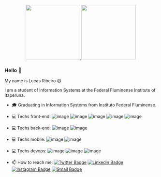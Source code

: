 <div align="center" >
  <a href="https://github.com/lucasmartinsribeiro">
    <img height="180em" src="https://github-readme-stats.vercel.app/api?username=lucasmartinsribeiro&show_icons=true&theme=dark" />
  </a>
  <a href="https://github.com/lucasmartinsribeiro">
    <img height="180em" src="https://github-readme-stats.vercel.app/api/top-langs/?username=lucasmartinsribeiro&layout=compact&theme=dark&langs_count=10&hide=Handlebars" />
  </a>
</div>

### Hello 👋
My name is Lucas Ribeiro 😄 

I am a student of Information Systems at the Federal Fluminense Institute of Itaperuna.

- 🎓 Graduating in Information Systems from Instituto Federal Fluminense.
- 💻 Techs front-end: ![image](https://img.shields.io/badge/HTML5-E34F26?style=for-the-badge&logo=html5&logoColor=FFFFFF) ![image](https://img.shields.io/badge/CSS3-1572B6?style=for-the-badge&logo=css3&logoColor=FFFFFF) ![image](https://img.shields.io/badge/JavaScript-323330?style=for-the-badge&logo=javascript&logoColor=F7DF1E) ![image](https://img.shields.io/badge/React-1DA1F2?style=for-the-badge&logo=react&logoColor=azul) ![image](https://img.shields.io/badge/TypeScript-1DA1F2?style=for-the-badge&logo=typescript&logoColor=white)
- 💻 Techs back-end: ![image](https://img.shields.io/badge/Java-FF3B2D?style=for-the-badge&logo=java&logoColor=FFFFFF) ![image](https://img.shields.io/badge/Node-02E639?style=for-the-badge&logo=node.js&logoColor=FFFFFF)
- 💻 Techs mobile: ![image](https://img.shields.io/badge/React%20Native-000000?style=for-the-badge&logo=react&logoColor=azul) ![image](https://img.shields.io/badge/Flutter-blue?style=for-the-badge&logo=flutter&logoColor=azul)
- 💻 Techs devops: ![image](https://img.shields.io/badge/Linux-000000?style=for-the-badge&logo=linux&logoColor=white) ![image](https://img.shields.io/badge/Docker-blue?style=for-the-badge&logo=docker&logoColor=azul) ![image](https://img.shields.io/badge/Kubernetes-blue?style=for-the-badge&logo=kubernetes&logoColor=white)

- 📫 How to reach me:
[![Twitter Badge](https://img.shields.io/badge/-@ribeirolucas51-1DA1F2?style=flat-square&labelColor=1DA1F2&logo=twitter&logoColor=white&link=https://twitter.com/ribeirolucas51)](https://twitter.com/ribeirolucas51) 
[![Linkedin Badge](https://img.shields.io/badge/-LinkedIn-0077B5?style=flat-square&logo=Linkedin&logoColor=white&link=https://www.linkedin.com/in/lucas-51ribeiro/)](https://www.linkedin.com/in/lucas-51ribeiro/) 
[![Instagram Badge](https://img.shields.io/badge/-Instagram-E4405F?style=flat-square&logo=Instagram&logoColor=white&link=https://www.instagram.com/lucasm_ribeiro/)](https://www.instagram.com/lucasm_ribeiro/)
[![Gmail Badge](https://img.shields.io/badge/-lucasmartins0498@gmail.com-red?style=flat-square&logo=Gmail&logoColor=white&link=mailto:lucasmartins0498@gmail.com)](mailto:lucasmartins0498@gmail.com)

<!--
**lucasmartinsribeiro/lucasmartinsribeiro** is a ✨ _special_ ✨ repository because its `README.md` (this file) appears on your GitHub profile.

Here are some ideas to get you started:

- 🔭 I’m currently working on ...
- 🌱 I’m currently learning ...
- 👯 I’m looking to collaborate on ...
- 🤔 I’m looking for help with ...
- 💬 Ask me about ...
- 📫 How to reach me: ...
- 😄 Pronouns: ...
- ⚡ Fun fact: ...
-->

